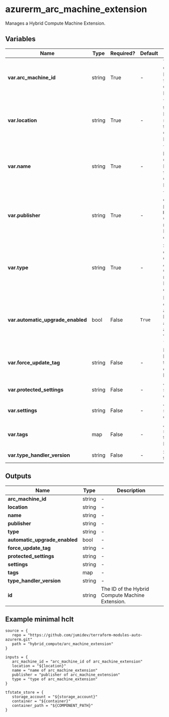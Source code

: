 # azurerm_arc_machine_extension

Manages a Hybrid Compute Machine Extension.

## Variables

| Name | Type | Required? |  Default  |  Description |
| ---- | ---- | --------- |  ----------- | ----------- |
| **var.arc_machine_id** | string | True | -  |  The ID of the Hybrid Compute Machine Extension. Changing this forces a new Hybrid Compute Machine Extension to be created. | 
| **var.location** | string | True | -  |  The Azure Region where the Hybrid Compute Machine Extension should exist. Changing this forces a new Hybrid Compute Machine Extension to be created. | 
| **var.name** | string | True | -  |  The name which should be used for this Hybrid Compute Machine Extension. Changing this forces a new Hybrid Compute Machine Extension to be created. | 
| **var.publisher** | string | True | -  |  The name of the extension handler publisher, such as `Microsoft.Azure.Monitor`. Changing this forces a new Hybrid Compute Machine Extension to be created. | 
| **var.type** | string | True | -  |  Specifies the type of the extension. For example `CustomScriptExtension` or `AzureMonitorLinuxAgent`. Changing this forces a new Hybrid Compute Machine Extension to be created. | 
| **var.automatic_upgrade_enabled** | bool | False | `True`  |  Indicates whether the extension should be automatically upgraded by the platform if there is a newer version available. Supported values are `true` and `false`. Defaults to `true`. | 
| **var.force_update_tag** | string | False | -  |  How the extension handler should be forced to update even if the extension configuration has not changed. | 
| **var.protected_settings** | string | False | -  |  Json formatted protected settings for the extension. | 
| **var.settings** | string | False | -  |  Json formatted public settings for the extension. | 
| **var.tags** | map | False | -  |  A mapping of tags which should be assigned to the Hybrid Compute Machine Extension. | 
| **var.type_handler_version** | string | False | -  |  Specifies the version of the script handler. | 



## Outputs

| Name | Type | Description |
| ---- | ---- | --------- | 
| **arc_machine_id** | string  | - | 
| **location** | string  | - | 
| **name** | string  | - | 
| **publisher** | string  | - | 
| **type** | string  | - | 
| **automatic_upgrade_enabled** | bool  | - | 
| **force_update_tag** | string  | - | 
| **protected_settings** | string  | - | 
| **settings** | string  | - | 
| **tags** | map  | - | 
| **type_handler_version** | string  | - | 
| **id** | string  | The ID of the Hybrid Compute Machine Extension. | 

## Example minimal hclt

```hcl
source = {
   repo = "https://github.com/jumidev/terraform-modules-auto-azurerm.git" 
   path = "hybrid_compute/arc_machine_extension" 
}

inputs = {
   arc_machine_id = "arc_machine_id of arc_machine_extension" 
   location = "${location}" 
   name = "name of arc_machine_extension" 
   publisher = "publisher of arc_machine_extension" 
   type = "type of arc_machine_extension" 
}

tfstate_store = {
   storage_account = "${storage_account}" 
   container = "${container}" 
   container_path = "${COMPONENT_PATH}" 
}


```